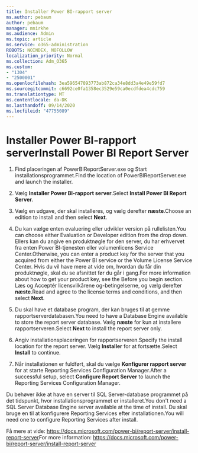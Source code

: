 ```yaml
---
title: Installer Power BI-rapport server
ms.author: pebaum
author: pebaum
manager: mnirkhe
ms.audience: Admin
ms.topic: article
ms.service: o365-administration
ROBOTS: NOINDEX, NOFOLLOW
localization_priority: Normal
ms.collection: Adm_O365
ms.custom:
- "1304"
- "2500001"
ms.openlocfilehash: 3ea596547093773ab872ca34e8dd3a4e49e59fd7
ms.sourcegitcommit: c6692ce0fa1358ec3529e59ca0ecdfdea4cdc759
ms.translationtype: MT
ms.contentlocale: da-DK
ms.lasthandoff: 09/14/2020
ms.locfileid: "47755089"
---
```

# <a name="install-power-bi-report-server"></a><span data-ttu-id="5ecc3-102">Installer Power BI-rapport server</span><span class="sxs-lookup"><span data-stu-id="5ecc3-102">Install Power BI Report Server</span></span>

1. <span data-ttu-id="5ecc3-103">Find placeringen af PowerBIReportServer.exe og Start installationsprogrammet.</span><span class="sxs-lookup"><span data-stu-id="5ecc3-103">Find the location of PowerBIReportServer.exe and launch the installer.</span></span>

2. <span data-ttu-id="5ecc3-104">Vælg **Installer Power BI-rapport server**.</span><span class="sxs-lookup"><span data-stu-id="5ecc3-104">Select **Install Power BI Report Server**.</span></span>

3. <span data-ttu-id="5ecc3-105">Vælg en udgave, der skal installeres, og vælg derefter **næste**.</span><span class="sxs-lookup"><span data-stu-id="5ecc3-105">Choose an edition to install and then select **Next**.</span></span>

4. <span data-ttu-id="5ecc3-106">Du kan vælge enten evaluering eller udvikler version på rullelisten.</span><span class="sxs-lookup"><span data-stu-id="5ecc3-106">You can choose either Evaluation or Developer edition from the drop down.</span></span>  <span data-ttu-id="5ecc3-107">Ellers kan du angive en produktnøgle for den server, du har erhvervet fra enten Power BI-tjenesten eller volumenlicens Service Center.</span><span class="sxs-lookup"><span data-stu-id="5ecc3-107">Otherwise, you can enter a product key for the server that you acquired from either the Power BI service or the Volume License Service Center.</span></span> <span data-ttu-id="5ecc3-108">Hvis du vil have mere at vide om, hvordan du får din produktnøgle, skal du se afsnittet før du går i gang.</span><span class="sxs-lookup"><span data-stu-id="5ecc3-108">For more information about how to get your product key, see the Before you begin section.</span></span> <span data-ttu-id="5ecc3-109">Læs og Acceptér licensvilkårene og-betingelserne, og vælg derefter **næste**.</span><span class="sxs-lookup"><span data-stu-id="5ecc3-109">Read and agree to the license terms and conditions, and then select **Next**.</span></span>

5. <span data-ttu-id="5ecc3-110">Du skal have et database program, der kan bruges til at gemme rapportserverdatabasen.</span><span class="sxs-lookup"><span data-stu-id="5ecc3-110">You need to have a Database Engine available to store the report server database.</span></span> <span data-ttu-id="5ecc3-111">Vælg **næste** for kun at installere rapportserveren.</span><span class="sxs-lookup"><span data-stu-id="5ecc3-111">Select **Next** to install the report server only.</span></span>

6. <span data-ttu-id="5ecc3-112">Angiv installationsplaceringen for rapportserveren.</span><span class="sxs-lookup"><span data-stu-id="5ecc3-112">Specify the install location for the report server.</span></span> <span data-ttu-id="5ecc3-113">Vælg **Installer** for at fortsætte.</span><span class="sxs-lookup"><span data-stu-id="5ecc3-113">Select **Install** to continue.</span></span>

7. <span data-ttu-id="5ecc3-114">Når installationen er fuldført, skal du vælge **Konfigurer rapport server** for at starte Reporting Services Configuration Manager.</span><span class="sxs-lookup"><span data-stu-id="5ecc3-114">After a successful setup, select **Configure Report Server** to launch the Reporting Services Configuration Manager.</span></span>

<span data-ttu-id="5ecc3-115">Du behøver ikke at have en server til SQL Server-database programmet på det tidspunkt, hvor installationsprogrammet er installeret.</span><span class="sxs-lookup"><span data-stu-id="5ecc3-115">You don't need a SQL Server Database Engine server available at the time of install.</span></span> <span data-ttu-id="5ecc3-116">Du skal bruge en til at konfigurere Reporting Services efter installationen.</span><span class="sxs-lookup"><span data-stu-id="5ecc3-116">You will need one to configure Reporting Services after install.</span></span>

<span data-ttu-id="5ecc3-117">Få mere at vide: https://docs.microsoft.com/power-bi/report-server/install-report-server</span><span class="sxs-lookup"><span data-stu-id="5ecc3-117">For more information: https://docs.microsoft.com/power-bi/report-server/install-report-server</span></span>
